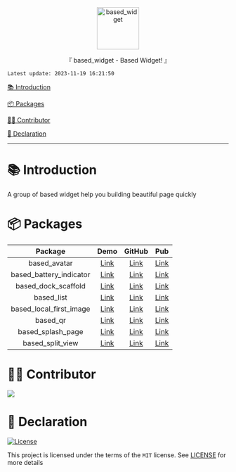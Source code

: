 <div align="center">
  <img id="based_widget" width="96" alt="based_widget" src="https://raw.githubusercontent.com/Cierra-Runis/based_widget/master/.github/icon.svg">
  <p>『 based_widget - Based Widget! 』</p>
</div>

`Latest update: 2023-11-19 16:21:50`

[📚 Introduction](#-Introduction)

[📦 Packages](#-Packages)

[🧑‍💻 Contributor](#-Contributor)

[🔦 Declaration](#-Declaration)

---

# 📚 Introduction

A group of based widget help you building beautiful page quickly

# 📦 Packages

|         Package         |                     Demo                     |                                              GitHub                                               |                           Pub                            |
| :---------------------: | :------------------------------------------: | :-----------------------------------------------------------------------------------------------: | :------------------------------------------------------: |
|      based_avatar       | [Link](https://note-of-me.top/based_widget/) |      [Link](https://github.com/Cierra-Runis/based_widget/tree/master/packages/based_avatar)       |      [Link](https://pub.dev/packages/based_avatar)       |
| based_battery_indicator | [Link](https://note-of-me.top/based_widget/) | [Link](https://github.com/Cierra-Runis/based_widget/tree/master/packages/based_battery_indicator) | [Link](https://pub.dev/packages/based_battery_indicator) |
|   based_dock_scaffold   | [Link](https://note-of-me.top/based_widget/) |   [Link](https://github.com/Cierra-Runis/based_widget/tree/master/packages/based_dock_scaffold)   |   [Link](https://pub.dev/packages/based_dock_scaffold)   |
|       based_list        | [Link](https://note-of-me.top/based_widget/) |       [Link](https://github.com/Cierra-Runis/based_widget/tree/master/packages/based_list)        |       [Link](https://pub.dev/packages/based_list)        |
| based_local_first_image | [Link](https://note-of-me.top/based_widget/) | [Link](https://github.com/Cierra-Runis/based_widget/tree/master/packages/based_local_first_image) | [Link](https://pub.dev/packages/based_local_first_image) |
|        based_qr         | [Link](https://note-of-me.top/based_widget/) |        [Link](https://github.com/Cierra-Runis/based_widget/tree/master/packages/based_qr)         |        [Link](https://pub.dev/packages/based_qr)         |
|    based_splash_page    | [Link](https://note-of-me.top/based_widget/) |    [Link](https://github.com/Cierra-Runis/based_widget/tree/master/packages/based_splash_page)    |    [Link](https://pub.dev/packages/based_splash_page)    |
|    based_split_view     | [Link](https://note-of-me.top/based_widget/) |    [Link](https://github.com/Cierra-Runis/based_widget/tree/master/packages/based_split_view)     |    [Link](https://pub.dev/packages/based_split_view)     |

# 🧑‍💻 Contributor

<a href="https://github.com/Cierra-Runis/based_widget/graphs/contributors">
  <img src="https://contrib.rocks/image?repo=Cierra-Runis/based_widget" />
</a>

# 🔦 Declaration

[![License](https://img.shields.io/github/license/Cierra-Runis/based_widget)](https://github.com/Cierra-Runis/based_widget/blob/master/LICENSE)

This project is licensed under the terms of the `MIT` license. See [LICENSE](https://github.com/Cierra-Runis/based_widget/blob/master/LICENSE) for more details
